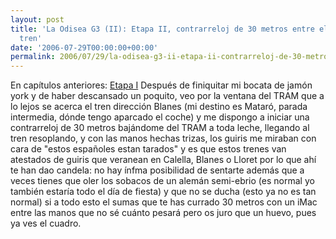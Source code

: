 ```yaml
---
layout: post
title: 'La Odisea G3 (II): Etapa II, contrarreloj de 30 metros entre el TRAM y el
  tren'
date: '2006-07-29T00:00:00+00:00'
permalink: 2006/07/29/la-odisea-g3-ii-etapa-ii-contrarreloj-de-30-metros-entre-el-tram-y-el-tren/
---
```

En capítulos anteriores: <a href="http://resistancefutile.blogspot.com/2006/07/la-odisea-g3-i-etapa-i-de-kn-al-tram.html">Etapa I</a>
<img style="float:right; margin:0 0 10px 10px;" src="http://photos1.blogger.com/blogger/6639/1972/320/iMac%20G3%20%282%29.png" border="0" alt="" />Después de finiquitar mi bocata de jamón york y de haber descansado un poquito, veo por la ventana del TRAM que a lo lejos se acerca el tren dirección Blanes (mi destino es Mataró, parada intermedia, dónde tengo aparcado el coche) y me dispongo a iniciar una contrarreloj de 30 metros bajándome del TRAM a toda leche, llegando al tren resoplando, y con las manos hechas trizas, los guiris me miraban con cara de "estos españoles estan tarados" y es que estos trenes van atestados de guiris que veranean en Calella, Blanes o Lloret por lo que ahí te han dao candela: no hay ínfma posibilidad de sentarte además que a veces tienes que oler los sobacos de un alemán semi-ebrio (es normal yo también estaría todo el día de fiesta) y que no se ducha (esto ya no es tan normal) si a todo esto el sumas que te has currado 30 metros con un iMac entre las manos que no sé cuánto pesará pero os juro que un huevo, pues ya ves el cuadro.
